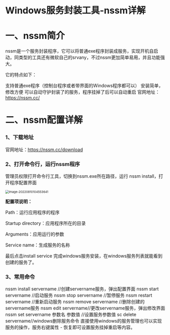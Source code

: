 







# Windows服务封装工具-nssm详解 

# 一、nssm简介

nssm是一个服务封装程序，它可以将普通exe程序封装成服务，实现开机自启动，同类型的工具还有微软自己的srvany，不过nssm更加简单易用，并且功能强大。

它的特点如下：

支持普通exe程序（控制台程序或者带界面的Windows程序都可以）
安装简单，修改方便
可以自动守护封装了的服务，程序挂掉了后可以自动重启
官网地址：https://nssm.cc/





# 二、nssm配置详解

### 1、下载地址

官网地址：https://nssm.cc/download



### 2、打开命令行，运行nssm程序

管理员权限打开命令行工具，切换到nssm.exe所在路径，运行 nssm install，打开程序配置界面

<img src="assets/image-20220810104553641.png" alt="image-20220810104553641" style="zoom:67%;" />

**配置项说明：**

Path：运行应用程序的程序

Startup directory：应用程序所在的目录

Arguments：应用运行的参数

Service name：生成服务的名称

最后点击install service 完成windows服务安装，在windows服务列表就能看到创建的服务了。



### 3、常用命令

nssm install servername //创建servername服务，弹出配置界面
nssm start servername //启动服务
nssm stop servername //暂停服务
nssm restart servername //重新启动服务
nssm remove servername //删除创建的servername服务
nssm edit servername//更改servername服务，弹出修改界面
nssm set servername 参数名 参数值 //设置服务参数值
sc delete servername//windows删除服务命令
直接使用windows的服务管理也可以实现服务的操作，服务右键属性 - 恢复即可设置服务挂掉重启等内容。



